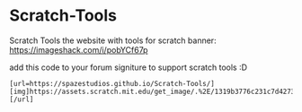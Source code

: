 # Scratch-Tools
Scratch Tools the website with tools for scratch
banner:
https://imageshack.com/i/pobYCf67p


add this code to your forum signiture to support scratch tools :D

```
[url=https://spazestudios.github.io/Scratch-Tools/][img]https://assets.scratch.mit.edu/get_image/.%2E/1319b3776c231c7d42732747b822bf5a.svg[/img][/url]
```
